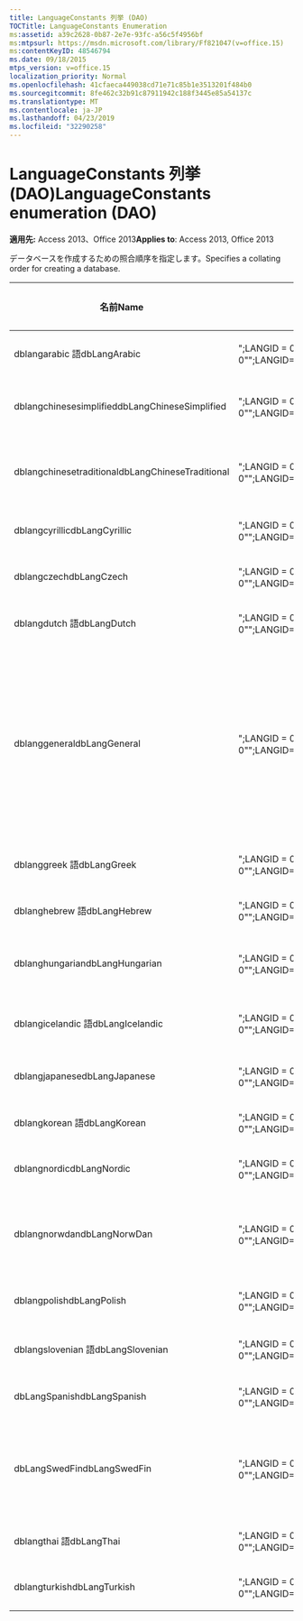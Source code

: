 ```yaml
---
title: LanguageConstants 列挙 (DAO)
TOCTitle: LanguageConstants Enumeration
ms:assetid: a39c2628-0b87-2e7e-93fc-a56c5f4956bf
ms:mtpsurl: https://msdn.microsoft.com/library/Ff821047(v=office.15)
ms:contentKeyID: 48546794
ms.date: 09/18/2015
mtps_version: v=office.15
localization_priority: Normal
ms.openlocfilehash: 41cfaeca449038cd71e71c85b1e3513201f484b0
ms.sourcegitcommit: 8fe462c32b91c87911942c188f3445e85a54137c
ms.translationtype: MT
ms.contentlocale: ja-JP
ms.lasthandoff: 04/23/2019
ms.locfileid: "32290258"
---
```

# <a name="languageconstants-enumeration-dao"></a><span data-ttu-id="57b43-102">LanguageConstants 列挙 (DAO)</span><span class="sxs-lookup"><span data-stu-id="57b43-102">LanguageConstants enumeration (DAO)</span></span>


<span data-ttu-id="57b43-103">**適用先:** Access 2013、Office 2013</span><span class="sxs-lookup"><span data-stu-id="57b43-103">**Applies to**: Access 2013, Office 2013</span></span>

<span data-ttu-id="57b43-104">データベースを作成するための照合順序を指定します。</span><span class="sxs-lookup"><span data-stu-id="57b43-104">Specifies a collating order for creating a database.</span></span>

<table>
<colgroup>
<col style="width: 33%" />
<col style="width: 33%" />
<col style="width: 33%" />
</colgroup>
<thead>
<tr class="header">
<th><p><span data-ttu-id="57b43-105">名前</span><span class="sxs-lookup"><span data-stu-id="57b43-105">Name</span></span></p></th>
<th><p><span data-ttu-id="57b43-106">値</span><span class="sxs-lookup"><span data-stu-id="57b43-106">Value</span></span></p></th>
<th><p><span data-ttu-id="57b43-107">説明</span><span class="sxs-lookup"><span data-stu-id="57b43-107">Description</span></span></p></th>
</tr>
</thead>
<tbody>
<tr class="odd">
<td><p><span data-ttu-id="57b43-108">dblangarabic 語</span><span class="sxs-lookup"><span data-stu-id="57b43-108">dbLangArabic</span></span></p></td>
<td><p><span data-ttu-id="57b43-109">&quot;;LANGID = 0x0401;CP = 1256;国 = 0&quot;</span><span class="sxs-lookup"><span data-stu-id="57b43-109">&quot;;LANGID=0x0401;CP=1256;COUNTRY=0&quot;</span></span></p></td>
<td><p><span data-ttu-id="57b43-110">アラビア語</span><span class="sxs-lookup"><span data-stu-id="57b43-110">Arabic</span></span></p></td>
</tr>
<tr class="even">
<td><p><span data-ttu-id="57b43-111">dblangchinesesimplified</span><span class="sxs-lookup"><span data-stu-id="57b43-111">dbLangChineseSimplified</span></span></p></td>
<td><p><span data-ttu-id="57b43-112">&quot;;LANGID = 0x0804;CP = 936;国 = 0&quot;</span><span class="sxs-lookup"><span data-stu-id="57b43-112">&quot;;LANGID=0x0804;CP=936;COUNTRY=0&quot;</span></span></p></td>
<td><p><span data-ttu-id="57b43-113">簡体字中国語</span><span class="sxs-lookup"><span data-stu-id="57b43-113">Simplified Chinese</span></span></p></td>
</tr>
<tr class="odd">
<td><p><span data-ttu-id="57b43-114">dblangchinesetraditional</span><span class="sxs-lookup"><span data-stu-id="57b43-114">dbLangChineseTraditional</span></span></p></td>
<td><p><span data-ttu-id="57b43-115">&quot;;LANGID = 0x0404;CP = 950;国 = 0&quot;</span><span class="sxs-lookup"><span data-stu-id="57b43-115">&quot;;LANGID=0x0404;CP=950;COUNTRY=0&quot;</span></span></p></td>
<td><p><span data-ttu-id="57b43-116">繁体字中国語</span><span class="sxs-lookup"><span data-stu-id="57b43-116">Traditional Chinese</span></span></p></td>
</tr>
<tr class="even">
<td><p><span data-ttu-id="57b43-117">dblangcyrillic</span><span class="sxs-lookup"><span data-stu-id="57b43-117">dbLangCyrillic</span></span></p></td>
<td><p><span data-ttu-id="57b43-118">&quot;;LANGID = 0x0419;CP = 1251;国 = 0&quot;</span><span class="sxs-lookup"><span data-stu-id="57b43-118">&quot;;LANGID=0x0419;CP=1251;COUNTRY=0&quot;</span></span></p></td>
<td><p><span data-ttu-id="57b43-119">ロシア語</span><span class="sxs-lookup"><span data-stu-id="57b43-119">Russian</span></span></p></td>
</tr>
<tr class="odd">
<td><p><span data-ttu-id="57b43-120">dblangczech</span><span class="sxs-lookup"><span data-stu-id="57b43-120">dbLangCzech</span></span></p></td>
<td><p><span data-ttu-id="57b43-121">&quot;;LANGID = 0x0405;CP = 1250、国 = 0&quot;</span><span class="sxs-lookup"><span data-stu-id="57b43-121">&quot;;LANGID=0x0405;CP=1250;COUNTRY=0&quot;</span></span></p></td>
<td><p><span data-ttu-id="57b43-122">チェコ語</span><span class="sxs-lookup"><span data-stu-id="57b43-122">Czech</span></span></p></td>
</tr>
<tr class="even">
<td><p><span data-ttu-id="57b43-123">dblangdutch 語</span><span class="sxs-lookup"><span data-stu-id="57b43-123">dbLangDutch</span></span></p></td>
<td><p><span data-ttu-id="57b43-124">&quot;;LANGID = 0x0413;CP = 1252;国 = 0&quot;</span><span class="sxs-lookup"><span data-stu-id="57b43-124">&quot;;LANGID=0x0413;CP=1252;COUNTRY=0&quot;</span></span></p></td>
<td><p><span data-ttu-id="57b43-125">オランダ語</span><span class="sxs-lookup"><span data-stu-id="57b43-125">Dutch</span></span></p></td>
</tr>
<tr class="odd">
<td><p><span data-ttu-id="57b43-126">dblanggeneral</span><span class="sxs-lookup"><span data-stu-id="57b43-126">dbLangGeneral</span></span></p></td>
<td><p><span data-ttu-id="57b43-127">&quot;;LANGID = 0x0409、CP = 1252;国 = 0&quot;</span><span class="sxs-lookup"><span data-stu-id="57b43-127">&quot;;LANGID=0x0409;CP=1252;COUNTRY=0&quot;</span></span></p></td>
<td><p><span data-ttu-id="57b43-128">英語、ドイツ語、フランス語、ポルトガル語、イタリア語、現代スペイン語</span><span class="sxs-lookup"><span data-stu-id="57b43-128">English, German, French, Portuguese, Italian, and Modern Spanish</span></span></p></td>
</tr>
<tr class="even">
<td><p><span data-ttu-id="57b43-129">dblanggreek 語</span><span class="sxs-lookup"><span data-stu-id="57b43-129">dbLangGreek</span></span></p></td>
<td><p><span data-ttu-id="57b43-130">&quot;;LANGID = 0x0408;CP = 1253、国 = 0&quot;</span><span class="sxs-lookup"><span data-stu-id="57b43-130">&quot;;LANGID=0x0408;CP=1253;COUNTRY=0&quot;</span></span></p></td>
<td><p><span data-ttu-id="57b43-131">ギリシャ語</span><span class="sxs-lookup"><span data-stu-id="57b43-131">Greek</span></span></p></td>
</tr>
<tr class="odd">
<td><p><span data-ttu-id="57b43-132">dblanghebrew 語</span><span class="sxs-lookup"><span data-stu-id="57b43-132">dbLangHebrew</span></span></p></td>
<td><p><span data-ttu-id="57b43-133">&quot;;LANGID = 0x040D;CP = 1255;国 = 0&quot;</span><span class="sxs-lookup"><span data-stu-id="57b43-133">&quot;;LANGID=0x040D;CP=1255;COUNTRY=0&quot;</span></span></p></td>
<td><p><span data-ttu-id="57b43-134">ヘブライ語</span><span class="sxs-lookup"><span data-stu-id="57b43-134">Hebrew</span></span></p></td>
</tr>
<tr class="even">
<td><p><span data-ttu-id="57b43-135">dblanghungarian</span><span class="sxs-lookup"><span data-stu-id="57b43-135">dbLangHungarian</span></span></p></td>
<td><p><span data-ttu-id="57b43-136">&quot;;LANGID = 0x040E;CP = 1250、国 = 0&quot;</span><span class="sxs-lookup"><span data-stu-id="57b43-136">&quot;;LANGID=0x040E;CP=1250;COUNTRY=0&quot;</span></span></p></td>
<td><p><span data-ttu-id="57b43-137">ハンガリー語</span><span class="sxs-lookup"><span data-stu-id="57b43-137">Hungarian</span></span></p></td>
</tr>
<tr class="odd">
<td><p><span data-ttu-id="57b43-138">dblangicelandic 語</span><span class="sxs-lookup"><span data-stu-id="57b43-138">dbLangIcelandic</span></span></p></td>
<td><p><span data-ttu-id="57b43-139">&quot;;LANGID = 0x040F;CP = 1252;国 = 0&quot;</span><span class="sxs-lookup"><span data-stu-id="57b43-139">&quot;;LANGID=0x040F;CP=1252;COUNTRY=0&quot;</span></span></p></td>
<td><p><span data-ttu-id="57b43-140">アイスランド語</span><span class="sxs-lookup"><span data-stu-id="57b43-140">Icelandic</span></span></p></td>
</tr>
<tr class="even">
<td><p><span data-ttu-id="57b43-141">dblangjapanese</span><span class="sxs-lookup"><span data-stu-id="57b43-141">dbLangJapanese</span></span></p></td>
<td><p><span data-ttu-id="57b43-142">&quot;;LANGID = 0x0411;CP = 932、国 = 0&quot;</span><span class="sxs-lookup"><span data-stu-id="57b43-142">&quot;;LANGID=0x0411;CP=932;COUNTRY=0&quot;</span></span></p></td>
<td><p><span data-ttu-id="57b43-143">日本語</span><span class="sxs-lookup"><span data-stu-id="57b43-143">Japanese</span></span></p></td>
</tr>
<tr class="odd">
<td><p><span data-ttu-id="57b43-144">dblangkorean 語</span><span class="sxs-lookup"><span data-stu-id="57b43-144">dbLangKorean</span></span></p></td>
<td><p><span data-ttu-id="57b43-145">&quot;;LANGID = 0x0412;CP = 949;国 = 0&quot;</span><span class="sxs-lookup"><span data-stu-id="57b43-145">&quot;;LANGID=0x0412;CP=949;COUNTRY=0&quot;</span></span></p></td>
<td><p><span data-ttu-id="57b43-146">韓国語</span><span class="sxs-lookup"><span data-stu-id="57b43-146">Korean</span></span></p></td>
</tr>
<tr class="even">
<td><p><span data-ttu-id="57b43-147">dblangnordic</span><span class="sxs-lookup"><span data-stu-id="57b43-147">dbLangNordic</span></span></p></td>
<td><p><span data-ttu-id="57b43-148">&quot;;LANGID = 0x041D;CP = 1252;国 = 0&quot;</span><span class="sxs-lookup"><span data-stu-id="57b43-148">&quot;;LANGID=0x041D;CP=1252;COUNTRY=0&quot;</span></span></p></td>
<td><p><span data-ttu-id="57b43-149">北欧</span><span class="sxs-lookup"><span data-stu-id="57b43-149">Nordic</span></span></p></td>
</tr>
<tr class="odd">
<td><p><span data-ttu-id="57b43-150">dblangnorwdan</span><span class="sxs-lookup"><span data-stu-id="57b43-150">dbLangNorwDan</span></span></p></td>
<td><p><span data-ttu-id="57b43-151">&quot;;LANGID = 0x0406;CP = 1252;国 = 0&quot;</span><span class="sxs-lookup"><span data-stu-id="57b43-151">&quot;;LANGID=0x0406;CP=1252;COUNTRY=0&quot;</span></span></p></td>
<td><p><span data-ttu-id="57b43-152">ノルウェー語およびデンマーク語</span><span class="sxs-lookup"><span data-stu-id="57b43-152">Norwegian and Danish</span></span></p></td>
</tr>
<tr class="even">
<td><p><span data-ttu-id="57b43-153">dblangpolish</span><span class="sxs-lookup"><span data-stu-id="57b43-153">dbLangPolish</span></span></p></td>
<td><p><span data-ttu-id="57b43-154">&quot;;LANGID = 0x0415;CP = 1250、国 = 0&quot;</span><span class="sxs-lookup"><span data-stu-id="57b43-154">&quot;;LANGID=0x0415;CP=1250;COUNTRY=0&quot;</span></span></p></td>
<td><p><span data-ttu-id="57b43-155">ポーランド語</span><span class="sxs-lookup"><span data-stu-id="57b43-155">Polish</span></span></p></td>
</tr>
<tr class="odd">
<td><p><span data-ttu-id="57b43-156">dblangslovenian 語</span><span class="sxs-lookup"><span data-stu-id="57b43-156">dbLangSlovenian</span></span></p></td>
<td><p><span data-ttu-id="57b43-157">&quot;;LANGID = 0x0424;CP = 1250、国 = 0&quot;</span><span class="sxs-lookup"><span data-stu-id="57b43-157">&quot;;LANGID=0x0424;CP=1250;COUNTRY=0&quot;</span></span></p></td>
<td><p><span data-ttu-id="57b43-158">スロベニア語</span><span class="sxs-lookup"><span data-stu-id="57b43-158">Slovenian</span></span></p></td>
</tr>
<tr class="even">
<td><p><span data-ttu-id="57b43-159">dbLangSpanish</span><span class="sxs-lookup"><span data-stu-id="57b43-159">dbLangSpanish</span></span></p></td>
<td><p><span data-ttu-id="57b43-160">&quot;;LANGID = 0x040A;CP = 1252;国 = 0&quot;</span><span class="sxs-lookup"><span data-stu-id="57b43-160">&quot;;LANGID=0x040A;CP=1252;COUNTRY=0&quot;</span></span></p></td>
<td><p><span data-ttu-id="57b43-161">スペイン語</span><span class="sxs-lookup"><span data-stu-id="57b43-161">Spanish</span></span></p></td>
</tr>
<tr class="odd">
<td><p><span data-ttu-id="57b43-162">dbLangSwedFin</span><span class="sxs-lookup"><span data-stu-id="57b43-162">dbLangSwedFin</span></span></p></td>
<td><p><span data-ttu-id="57b43-163">&quot;;LANGID = 0x041D;CP = 1252;国 = 0&quot;</span><span class="sxs-lookup"><span data-stu-id="57b43-163">&quot;;LANGID=0x041D;CP=1252;COUNTRY=0&quot;</span></span></p></td>
<td><p><span data-ttu-id="57b43-164">スウェーデン語およびフィンランド語</span><span class="sxs-lookup"><span data-stu-id="57b43-164">Swedish and Finnish</span></span></p></td>
</tr>
<tr class="even">
<td><p><span data-ttu-id="57b43-165">dblangthai 語</span><span class="sxs-lookup"><span data-stu-id="57b43-165">dbLangThai</span></span></p></td>
<td><p><span data-ttu-id="57b43-166">&quot;;LANGID = 0x041E;CP = 874;国 = 0&quot;</span><span class="sxs-lookup"><span data-stu-id="57b43-166">&quot;;LANGID=0x041E;CP=874;COUNTRY=0&quot;</span></span></p></td>
<td><p><span data-ttu-id="57b43-167">タイ語</span><span class="sxs-lookup"><span data-stu-id="57b43-167">Thai</span></span></p></td>
</tr>
<tr class="odd">
<td><p><span data-ttu-id="57b43-168">dblangturkish</span><span class="sxs-lookup"><span data-stu-id="57b43-168">dbLangTurkish</span></span></p></td>
<td><p><span data-ttu-id="57b43-169">&quot;;LANGID = 0x041F;CP = 1254;国 = 0&quot;</span><span class="sxs-lookup"><span data-stu-id="57b43-169">&quot;;LANGID=0x041F;CP=1254;COUNTRY=0&quot;</span></span></p></td>
<td><p><span data-ttu-id="57b43-170">トルコ語</span><span class="sxs-lookup"><span data-stu-id="57b43-170">Turkish</span></span></p></td>
</tr>
</tbody>
</table>

